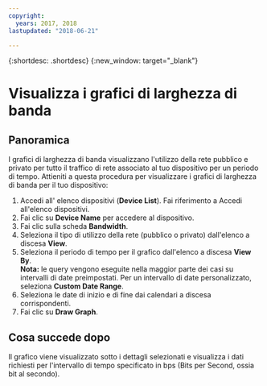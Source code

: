 ```yaml
---
copyright:
  years: 2017, 2018
lastupdated: "2018-06-21"

---
```


{:shortdesc: .shortdesc}
{:new_window: target="_blank"}

# Visualizza i grafici di larghezza di banda

## Panoramica

I grafici di larghezza di banda visualizzano l'utilizzo della rete pubblico e privato per tutto il traffico di rete associato al tuo dispositivo per un periodo di tempo. Attieniti a questa procedura per visualizzare i grafici di larghezza di banda per il tuo dispositivo:

1. Accedi all' elenco dispositivi (**Device List**). Fai riferimento a Accedi all'elenco dispositivi.
2. Fai clic su **Device Name** per accedere al dispositivo.
3. Fai clic sulla scheda **Bandwidth**.
4. Seleziona il tipo di utilizzo della rete (pubblico o privato) dall'elenco a discesa **View**.
5. Seleziona il periodo di tempo per il grafico dall'elenco a discesa **View By**.<br/>**Nota:** le query vengono eseguite nella maggior parte dei casi su intervalli di date preimpostati. Per un intervallo di date personalizzato, seleziona **Custom Date Range**.
6. Seleziona le date di inizio e di fine dai calendari a discesa corrispondenti.
7. Fai clic su **Draw Graph**.

## Cosa succede dopo

Il grafico viene visualizzato sotto i dettagli selezionati e visualizza i dati richiesti per l'intervallo di tempo specificato in bps (Bits per Second, ossia bit al secondo).
